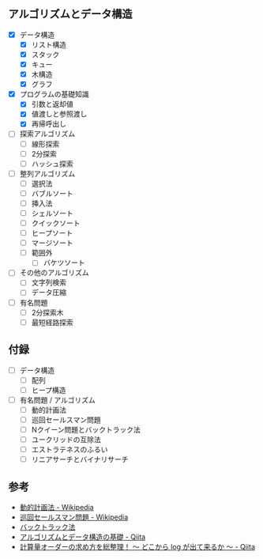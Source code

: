 ## アルゴリズムとデータ構造

- [x] データ構造
  - [x] リスト構造
  - [x] スタック
  - [x] キュー
  - [x] 木構造
  - [x] グラフ
- [x] プログラムの基礎知識
  - [x] 引数と返却値
  - [x] 値渡しと参照渡し
  - [x] 再帰呼出し
- [ ] 探索アルゴリズム
  - [ ] 線形探索
  - [ ] 2分探索
  - [ ] ハッシュ探索
- [ ] 整列アルゴリズム
  - [ ] 選択法
  - [ ] バブルソート
  - [ ] 挿入法
  - [ ] シェルソート
  - [ ] クイックソート
  - [ ] ヒープソート
  - [ ] マージソート
  - [ ] 範囲外
    - [ ] バケツソート
- [ ] その他のアルゴリズム
  - [ ] 文字列検索
  - [ ] データ圧縮
- [ ] 有名問題
  - [ ] 2分探索木
  - [ ] 最短経路探索

## 付録

- [ ] データ構造
  - [ ] 配列
  - [ ] ヒープ構造
- [ ] 有名問題 / アルゴリズム
  - [ ] 動的計画法
  - [ ] 巡回セールスマン問題
  - [ ] Nクイーン問題とバックトラック法
  - [ ] ユークリッドの互除法
  - [ ] エストラテネスのふるい
  - [ ] リニアサーチとバイナリサーチ

## 参考

- [動的計画法 - Wikipedia](https://ja.m.wikipedia.org/wiki/%E5%8B%95%E7%9A%84%E8%A8%88%E7%94%BB%E6%B3%95)
- [巡回セールスマン問題 - Wikipedia](https://ja.wikipedia.org/wiki/%E5%B7%A1%E5%9B%9E%E3%82%BB%E3%83%BC%E3%83%AB%E3%82%B9%E3%83%9E%E3%83%B3%E5%95%8F%E9%A1%8C)
- [バックトラック法](http://www.cc.kyoto-su.ac.jp/~yamada/ap/backtrack.html)
- [アルゴリズムとデータ構造の基礎 - Qiita](https://qiita.com/macky4/items/6dce671e90eaed23db32#%E4%B8%BB%E8%A6%81%E3%81%AA%E3%83%87%E3%83%BC%E3%82%BF%E6%A7%8B%E9%80%A0)
- [計算量オーダーの求め方を総整理！ 〜 どこから log が出て来るか 〜 - Qiita](https://qiita.com/drken/items/872ebc3a2b5caaa4a0d0#%E4%BE%8B-1-%E7%B7%9A%E5%BD%A2%E6%8E%A2%E7%B4%A2-on)
